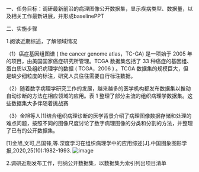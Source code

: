 一、任务目标：调研最新前沿的病理图像公开数据集，显示疾病类型、数据量，以及相关工作最新进展，并形成baselinePPT

二、实施步骤

1.阅读近期综述，了解领域情况

（1）癌症基因组图谱 ( the cancer genome atlas，TC-GA) 是一项始于 2005 年的项目，由美国国家癌症研究所管理。TCGA 数据集包括了 33 种癌症的基因组、蛋白质以及组织病理学的数据 ( TCGA，2006 ) 。TCGA 数据集的规模巨大，但是缺少细粒度的标注，研究人员往往需要自行标注数据。

（2）随着数字病理学研究工作的发展，越来越多的医学机构都发布数据集以推动自动诊断的方法在相应领域的应用。表 1 整理了部分主流的组织病理学数据集。这些数据集大多伴随着挑战赛

（3）金旭等人[1]结合组织病理诊断的医学背景介绍了病理图像数据存储和处理的难点问题，按照不同的图像尺度讨论了数字病理图像的分类和分割的方法，并整理了已有的公开数据集。

[1]金旭,文可,吕国锋,等.深度学习在组织病理学中的应用综述[J].中国图象图形学报,2020,25(10):1982-1993.
![image](https://github.com/flavor7/bio_image-baseline/assets/150929319/6d1bca2a-41e0-4e8e-95b5-746b29db1618)


2.调研近期发布工作，归纳公开数据集，以数据集为索引列出项目清单
